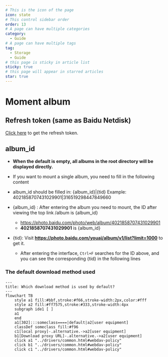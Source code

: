 ```yaml
---
# This is the icon of the page
icon: state
# This control sidebar order
order: 13
# A page can have multiple categories
category:
  - Guide
# A page can have multiple tags
tag:
  - Storage
  - Guide
# this page is sticky in article list
sticky: true
# this page will appear in starred articles
star: true
---
```


# Moment album

## Refresh token (same as Baidu Netdisk)

[Click here](https://openapi.baidu.com/oauth/2.0/authorize?response_type=code&client_id=iYCeC9g08h5vuP9UqvPHKKSVrKFXGa1v&redirect_uri=https://alist.nn.ci/tool/baidu/callback&scope=basic,netdisk&qrcode=1) to get the refresh token.

## album_id

- **When the default is empty, all albums in the root directory will be displayed directly.**
- If you want to mount a single album, you need to fill in the following content

- album_id should be filled in: {album_id}|{tid} Example: 4021858707431029901|316519298447849660

- {album_id} : After entering the album you need to mount, the ID after viewing the top link /album is {album_id}

  - https://photo.baidu.com/photo/web/album/4021858707431029901 
  - **4021858707431029901** is {album_id}

- {tid}: Visit **https://photo.baidu.com/youai/album/v1/list?limit=1000** to get it.
  - After entering the interface, `Ctrl+F` searches for the ID above, and you can see the corresponding {tid} in the following lines

### The default download method used

```mermaid
---
title: Which download method is used by default?
---
flowchart TB
    style a1 fill:#bbf,stroke:#f66,stroke-width:2px,color:#fff
    style a2 fill:#ff7575,stroke:#333,stroke-width:4px
    subgraph ide1 [ ]
    a1
    end
    a1[302]:::someclass====|default|a2[user equipment]
    classDef someclass fill:#f96
    c1[local proxy]-.alternative.->a2[user equipment]
    b1[Download proxy URL]-.alternative.->a2[user equipment]
    click a1 "../drivers/common.html#webdav-policy"
    click b1 "../drivers/common.html#webdav-policy"
    click c1 "../drivers/common.html#webdav-policy"
```
